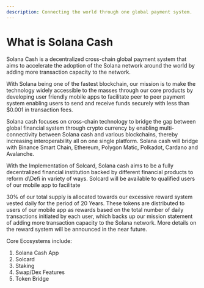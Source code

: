 ```yaml
---
description: Connecting the world through one global payment system.
---
```


# What is Solana Cash

Solana Cash is a decentralized cross-chain global payment system that aims to accelerate the adoption of the Solana network around the world by adding more transaction capacity to the network.

With Solana being one of the fastest blockchain, our mission is to make the technology widely accessible to the masses through our core products by developing user friendly mobile apps to facilitate peer to peer payment system enabling users to send and receive funds securely with less than $0.001 in transaction fees.

Solana cash focuses on cross-chain technology to bridge the gap between global financial system through crypto currency by enabling multi-connectivity between Solana cash and various blockchains, thereby increasing interoperability all on one single platform. Solana cash will bridge with Binance Smart Chain, Ethereum, Polygon Matic, Polkadot, Cardano and Avalanche.

With the Implementation of Solcard, Solana cash aims to be a fully decentralized financial institution backed by different financial products to reform d\Defi in variety of ways. Solcard will be available to qualified users of our mobile app to facilitate

30% of our total supply is allocated towards our excessive reward system vested daily for the period of 20 Years. These tokens are distributed to users of our mobile app as rewards based on the total number of daily transactions initiated by each user, which backs up our mission statement of adding more transaction capacity to the Solana network. More details on the reward system will be announced in the near future.

Core Ecosystems include:

1. Solana Cash App
2. Solcard&#x20;
3. Staking
4. Swap/Dex Features
5. Token Bridge
